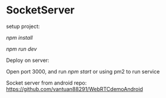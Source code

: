 # SocketServer

setup project:

_npm install_

_npm run dev_

Deploy on server:

Open port 3000, and run _npm start_ or using pm2 to run service

Socket server from android repo: https://github.com/vantuan88291/WebRTCdemoAndroid
